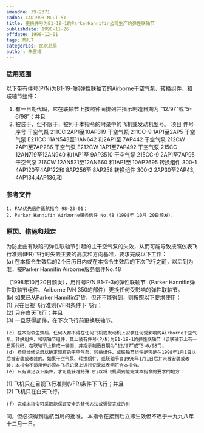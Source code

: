 ```yaml
---
amendno: 39-2371  
cadno: CAD1998-MULT-51  
title: 更换件号为B1-19-1的ParkerHannifin公司生产的弹性联轴节  
publishdate: 1998-11-26  
effdate: 1998-12-01  
tags: MULT  
categories: 民航总局  
author: 朱雪峰  
---
```

  
### 适用范围  
以下带有件号(P/N)为B1-19-1的弹性联轴节的Airborne干空气泵、转换组件、和联轴节组件：
1. 有一日期代码，它在联轴节上按照钟面排列并指示制造日期为 “12/97”或“5-6/98”；并且
2. 被装于，但不限于，被列于本指令的附录中的飞机或发动机型号。
项目  件号  序号
干空气泵   211CC  2AP1至10AP319
干空气泵   211CC-9   1AP1至2AP5
干空气泵   E211CC  11AN543至11AN642
和2AP1至 7AP442
干空气泵   212CW  2AP1至7AP286
干空气泵   E212CW  1AP1至7AP492
干空气泵   215CC  12AN719至12AN940
和1AP1至 9AP3510
干空气泵   215CC-9   2AP1至7AP95
干空气泵   216CW  12AN521至12AN660
和1AP1至 10AP2695
转换组件   300-1      4AP120至4AP122和
8AP256至 8AP258
转换组件   300-2  2AP30至2AP43,
4AP134,4AP136,和  
  
<!--more-->  
### 参考文件  
    1. FAA优先信件适航指令 98-23-01；  
    2. Parker Hannifin Airborne服务信件 No.48（1998年 10月 20日颁发）。  
  
### 原因、措施和规定  
为防止由有缺陷的弹性联轴节引起的主干空气泵的失效，从而可能导致按照仪表飞行准则(IFR)飞行时失去主要的高度和方向基准，要求完成以下工作：  
    (a) 在本指令生效后的2个日历日内或在本指令生效后的下次飞行之前，以后到为准，按Parker Hannifin Airborne服务信件No.48  
      
（1998年10月20日颁发），用件号P/N B1-7-3的弹性联轴节（Parker Hannifin弹性联轴节组件、Ariborne P/N 350的部件）更换任何受影响的弹性联轴节。  
    (b) 如果已从Parker Hannifin定货，但还不能得到，则按照以下要求使用：  
(1) 只在目视飞行准则(VFR)条件下飞行；  
(2) 只在白天飞行；并且  
(3) 一旦获得部件，在下次飞行前更换联轴节。  
  
    (c) 在本指令生效后，任何人都不得在任何飞机或发动机上安装任何受影响的Airborne干空气泵、转换组件、和联轴节组件，其上装有件号(P/N)为B1-19-1的弹性联轴节（该联轴节上有一日期代码，在联轴节上排成一钟面，并指示制造日期为“12/97”或“5-6/98”）。  
    (d) 检查维修记录以确定现有的干空气泵、转换组件、或联轴节组件是否是在1998年1月1日以后被安装或改装的。如果干空气泵、转换组件、或联轴节自1998年1月1日后并未被安装或改装，本指令不适用但必须在飞机记录上进行记录以表明符合本指令。  
    (e) 只有满足以下条件，才可能获准特殊飞行以将飞机调到能完成本指令的要求的地方：  
(1) 飞机只在目视飞行准则(VFR)条件下飞行；并且  
(2) 飞机只在白天飞行。  
  
    (f) 完成本指令可采取能保证安全的替代方法或调整完成的时  
间，但必须得到适航当局的批准。     本指令在接到后立即生效但不迟于一九九八年十二月一日。  
